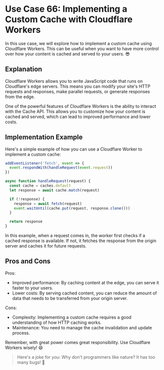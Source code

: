 # Use Case 66: Implementing a Custom Cache with Cloudflare Workers

In this use case, we will explore how to implement a custom cache using Cloudflare Workers. This can be useful when you want to have more control over how your content is cached and served to your users. 😎

## Explanation

Cloudflare Workers allows you to write JavaScript code that runs on Cloudflare's edge servers. This means you can modify your site's HTTP requests and responses, make parallel requests, or generate responses from the edge.

One of the powerful features of Cloudflare Workers is the ability to interact with the Cache API. This allows you to customize how your content is cached and served, which can lead to improved performance and lower costs.

## Implementation Example

Here's a simple example of how you can use a Cloudflare Worker to implement a custom cache:

```javascript
addEventListener('fetch', event => {
  event.respondWith(handleRequest(event.request))
})

async function handleRequest(request) {
  const cache = caches.default
  let response = await cache.match(request)

  if (!response) {
    response = await fetch(request)
    event.waitUntil(cache.put(request, response.clone()))
  }

  return response
}
```

In this example, when a request comes in, the worker first checks if a cached response is available. If not, it fetches the response from the origin server and caches it for future requests.

## Pros and Cons

Pros:
- Improved performance: By caching content at the edge, you can serve it faster to your users.
- Lower costs: By serving cached content, you can reduce the amount of data that needs to be transferred from your origin server.

Cons:
- Complexity: Implementing a custom cache requires a good understanding of how HTTP caching works.
- Maintenance: You need to manage the cache invalidation and update process.

Remember, with great power comes great responsibility. Use Cloudflare Workers wisely! 😄

> Here's a joke for you: Why don't programmers like nature? It has too many bugs! 🐞